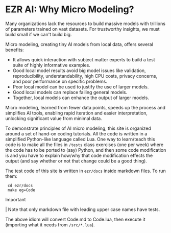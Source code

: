 # EZR AI: Why Micro Modeling?

Many organizations
lack the resources to build massive models with trillions of parameters trained on vast datasets. For trustworthy insights, we must build small if we can't build big.

Micro modeling, creating tiny AI models from local data, offers several benefits:

- It allows quick interaction with subject matter experts to build a test suite of highly informative examples.
- Good local model results avoid big model issues like validation, reproducibility, understandability, high CPU costs, privacy concerns, and poor performance on specific problems.
- Poor local model can be used to justify the use of larger models.
- Good local models can replace failing general models.
- Together, local models can enhance the output of larger models.

Micro modeling, learned from fewer data points, speeds up the process
and simplifies AI tools, enabling rapid iteration and easier
interpretation, unlocking significant value from minimal data.

To demonstrate principles of AI micro modeling, this site is organized around a set of hand-on
coding tutorials. All the code is written in a simplified Python-like language called Lua.
One way to learn/teach this code is to make all the files in `/tests` class exercises (one per week)
where the code has to be ported to (say) Python, and then some code modification is and you have to explain
how/why that code modification effects the output (and say whether or not that change could be a good thing).

The test code of this site is written  in `ezr/docs` inside markdown files. To run them:

     cd ezr/docs
     make eg=Code

> [!IMPORTANT]
| Note that only markdown file with leading upper case names have tests.

The above idiom will convert Code.md to Code.lua, then execute it
(importing what it needs from `/src/*.lua`).

